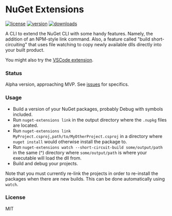 # NuGet Extensions

[![license](https://img.shields.io/github/license/mashape/apistatus.svg)]()
[![version](https://img.shields.io/npm/v/nuget-extensions.svg)]()
[![downloads](https://img.shields.io/npm/dt/nuget-extensions.svg)]()

A CLI to extend the NuGet CLI with some handy features. Namely, the addition of an NPM-style link command. Also, a feature called "build short-circuiting" that uses file watching to copy newly available dlls directly into your built product.

You might also try the [VSCode extension](https://marketplace.visualstudio.com/items?itemName=randymarsh77.nuget-extensions-vscode).

### Status

Alpha version, approaching MVP. See [issues](https://github.com/randymarsh77/nuget-extensions/issues) for specifics.

### Usage

- Build a version of your NuGet packages, probably Debug with symbols included.
- Run `nuget-extensions link` in the output directory where the `.nupkg` files are located.
- Run `nuget-extensions link MyProject.csproj,path/to/MyOtherProject.csproj` in a directory where `nuget install` would otherwise install the package to.
- Run `nuget-extensions watch --short-circuit-build some/output/path` in the same (^) directory where `some/output/path` is where your executable will load the dll from.
- Build and debug your projects.

Note that you must currently re-link the projects in order to re-install the packages when there are new builds. This can be done automatically using `watch`.

### License

MIT
